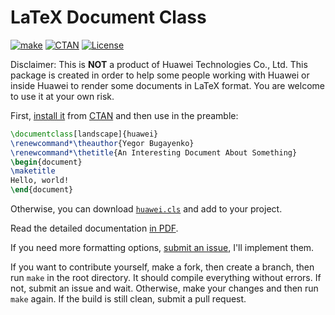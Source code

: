 # LaTeX Document Class

[![make](https://github.com/yegor256/huawei.cls/actions/workflows/l3build.yml/badge.svg)](https://github.com/yegor256/huawei.cls/actions/workflows/l3build.yml)
[![CTAN](https://img.shields.io/ctan/v/huawei)](https://ctan.org/pkg/huawei)
[![License](https://img.shields.io/badge/license-MIT-green.svg)](https://github.com/yegor256/huawei.cls/blob/master/LICENSE.txt)

Disclaimer: This is **NOT** a product of Huawei Technologies Co., Ltd.
This package is created in order to help some people working
with Huawei or inside Huawei to render some documents in LaTeX format.
You are welcome to use it at your own risk.

First,
[install it](https://en.wikibooks.org/wiki/LaTeX/Installing_Extra_Packages)
from [CTAN](https://ctan.org/pkg/huawei)
and then use in the preamble:

```tex
\documentclass[landscape]{huawei}
\renewcommand*\theauthor{Yegor Bugayenko}
\renewcommand*\thetitle{An Interesting Document About Something}
\begin{document}
\maketitle
Hello, world!
\end{document}
```

Otherwise, you can download
[`huawei.cls`](https://yegor256.github.io/huawei.cls/huawei.cls)
and add to your project.

Read the detailed documentation
[in PDF](http://mirrors.ctan.org/macros/latex/contrib/huawei/huawei.pdf).

If you need more formatting options,
[submit an issue](https://github.com/yegor256/huawei.cls/issues),
I'll implement them.

If you want to contribute yourself, make a fork, then create a branch,
then run `make` in the root directory.
It should compile everything without errors. If not, submit an issue and wait.
Otherwise, make your changes and then run `make` again. If the build is
still clean, submit a pull request.
